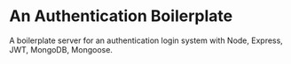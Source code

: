 # An Authentication Boilerplate 

A boilerplate server for an authentication login system with Node, Express, JWT, MongoDB, Mongoose.
